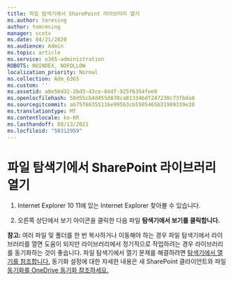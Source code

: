 ```yaml
---
title: 파일 탐색기에서 SharePoint 라이브러리 열기
ms.author: toresing
author: tomresing
manager: scotv
ms.date: 04/21/2020
ms.audience: Admin
ms.topic: article
ms.service: o365-administration
ROBOTS: NOINDEX, NOFOLLOW
localization_priority: Normal
ms.collection: Adm_O365
ms.custom: ''
ms.assetid: a8e56d32-2bd3-43ce-84df-925f6354fee0
ms.openlocfilehash: 50d55cb4d455d870ca81334bdf247230c73fbda0
ms.sourcegitcommit: ab75f66355116e995b3cb5505465b31989339e28
ms.translationtype: MT
ms.contentlocale: ko-KR
ms.lasthandoff: 08/13/2021
ms.locfileid: "58312959"
---
```

# <a name="open-a-sharepoint-library-in-file-explorer"></a>파일 탐색기에서 SharePoint 라이브러리 열기

1. Internet Explorer 10 11에 있는 Internet Explorer 찾아볼 수 있습니다. 
    
2. 오른쪽 상단에서 보기 아이콘을 클릭한 다음 파일 **탐색기에서 보기를 클릭합니다.**
    
**참고:** 여러 파일 및 폴더를 한 번 복사하거나 이동해야 하는 경우 파일 탐색기에서 라이브러리를 열면 도움이 되지만 라이브러리에서 정기적으로 작업하려는 경우 라이브러리를 동기화하는 것이 좋습니다. 파일 탐색기에서 열기 문제를 해결하려면 [탐색기에서 열기를 참조합니다.](https://go.microsoft.com/fwlink/?linkid=871665) 동기화 설정에 대한 자세한 내용은 새 SharePoint 클라이언트와 파일 [동기화를 OneDrive 동기화 참조하세요.](https://go.microsoft.com/fwlink/?linkid=871666) 
  

